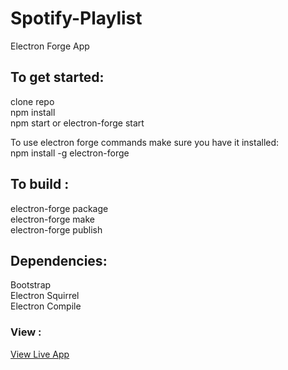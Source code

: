 # Spotify-Playlist
Electron Forge App

## To get started:

clone repo  
npm install   
npm start or electron-forge start 

To use electron forge commands make sure you have it installed:  
npm install -g electron-forge 

## To build :

electron-forge package  
electron-forge make  
electron-forge publish  

## Dependencies: 

Bootstrap  
Electron Squirrel  
Electron Compile  

### View :
[View Live App](https://nkosi-tauro.github.io/Spotify-Playlist/src/index.html)


